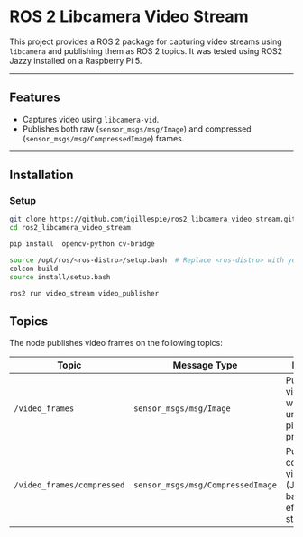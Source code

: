 # ROS 2 Libcamera Video Stream

This project provides a ROS 2 package for capturing video streams using `libcamera` and publishing them as ROS 2 topics. It was tested using ROS2 Jazzy installed on a Raspberry Pi 5.

---

## Features

- Captures video using `libcamera-vid`.
- Publishes both raw (`sensor_msgs/msg/Image`) and compressed (`sensor_msgs/msg/CompressedImage`) frames.


---

## Installation

### Setup
```bash
git clone https://github.com/igillespie/ros2_libcamera_video_stream.git
cd ros2_libcamera_video_stream

pip install  opencv-python cv-bridge

source /opt/ros/<ros-distro>/setup.bash  # Replace <ros-distro> with your ROS 2 distribution (e.g., humble, rolling, etc.)
colcon build
source install/setup.bash

ros2 run video_stream video_publisher
```
## Topics

The node publishes video frames on the following topics:

| **Topic**                | **Message Type**             | **Description**               |
|---------------------------|------------------------------|--------------------------------|
| `/video_frames`           | `sensor_msgs/msg/Image`      | Publishes raw video frames with uncompressed pixel data for processing. |
| `/video_frames/compressed`| `sensor_msgs/msg/CompressedImage` | Publishes compressed video frames (JPEG) for bandwidth-efficient streaming. |

